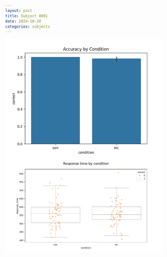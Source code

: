 ```yaml
---
layout: post
title: Subject 8001
date: 2024-10-20
categories: subjects
---
```


![](data/8001/run-2/8001_NF_acc.png)
![](data/8001/run-2/8001_NF_rt.png)

